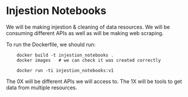 # Injestion Notebooks

We will be making injestion & cleaning of data resources.
We will be consuming different APIs as well as will be making web scraping.

To run the Dockerfile, we should run:
```
    docker build -t injestion_notebooks .
    docker images   # we can check it was created correctly

    docker run -ti injestion_notebooks:v1
```

The 0X will be different APIs we will access to.
The 1X will be tools to get data from multiple resources.
